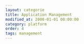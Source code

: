 ```yaml
---
layout: categorie
title: Application Management
modified_at: 2000-01-01 00:00:00
category: platform
order: 4
tags: management
---
```

